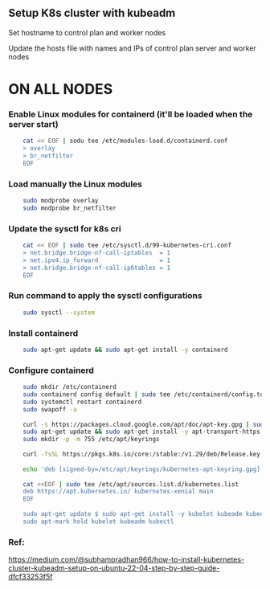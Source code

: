 ## Setup K8s cluster with kubeadm
Set hostname to control plan and worker nodes

Update the hosts file with names and IPs of control plan server and worker nodes

# ON ALL NODES
### Enable Linux modules for containerd (it'll be loaded when the server start)
```bash
    cat << EOF | sodu tee /etc/modules-load.d/containerd.conf
    > overlay
    > br_netfilter
    EOF
````
### Load manually the Linux modules
```bash
    sudo modprobe overlay
    sudo modprobe br_netfilter
```
### Update the sysctl for k8s cri
```bash
    cat << EOF | sudo tee /etc/sysctl.d/99-kubernetes-cri.conf
    > net.bridge.bridge-nf-call-iptables  = 1
    > net.ipv4.ip_forward                 = 1
    > net.bridge.bridge-nf-call-ip6tables = 1
    EOF
```
### Run command to apply the sysctl configurations
```bash
    sudo sysctl --system
```
### Install containerd
```bash
    sudo apt-get update && sudo apt-get install -y containerd
```
### Configure containerd
```bash
    sudo mkdir /etc/containerd
    sudo containerd config default | sudo tee /etc/containerd/config.toml
    sudo systemctl restart containerd
    sudo swapoff -a
    
    curl -s https://packages.cloud.google.com/apt/doc/apt-key.gpg | sudo apt-key add -
    sudo apt-get update && sudo apt-get install -y apt-transport-https curl gpg
    sudo mkdir -p -m 755 /etc/apt/keyrings
    
    curl -fsSL https://pkgs.k8s.io/core:/stable:/v1.29/deb/Release.key | sudo gpg - dearmor -o /etc/apt/keyrings/kubernetes-apt-keyring.gpg
    
    echo 'deb [signed-by=/etc/apt/keyrings/kubernetes-apt-keyring.gpg] https://pkgs.k8s.io/core:/stable:/v1.29/deb/ /' | sudo tee /etc/apt/sources.list.d/kubernetes.list
    
    cat <<EOF | sudo tee /etc/apt/sources.list.d/kubernetes.list
    deb https://apt.kubernetes.io/ kubernetes-xenial main
    EOF
    
    sudo apt-get update $ sudo apt-get install -y kubelet kubeadm kubectl
    sudo apt-mark hold kubelet kubeadm kubectl
```

### Ref: 
https://medium.com/@subhampradhan966/how-to-install-kubernetes-cluster-kubeadm-setup-on-ubuntu-22-04-step-by-step-guide-dfcf33253f5f